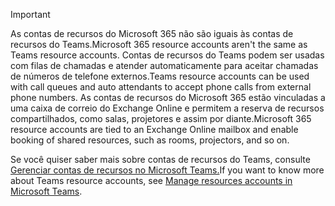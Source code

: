> [!IMPORTANT]
> <span data-ttu-id="5ff93-101">As contas de recursos do Microsoft 365 não são iguais às contas de recursos do Teams.</span><span class="sxs-lookup"><span data-stu-id="5ff93-101">Microsoft 365 resource accounts aren't the same as Teams resource accounts.</span></span> <span data-ttu-id="5ff93-102">Contas de recursos do Teams podem ser usadas com filas de chamadas e atender automaticamente para aceitar chamadas de números de telefone externos.</span><span class="sxs-lookup"><span data-stu-id="5ff93-102">Teams resource accounts can be used with call queues and auto attendants to accept phone calls from external phone numbers.</span></span> <span data-ttu-id="5ff93-103">As contas de recursos do Microsoft 365 estão vinculadas a uma caixa de correio do Exchange Online e permitem a reserva de recursos compartilhados, como salas, projetores e assim por diante.</span><span class="sxs-lookup"><span data-stu-id="5ff93-103">Microsoft 365 resource accounts are tied to an Exchange Online mailbox and enable booking of shared resources, such as rooms, projectors, and so on.</span></span>
>
> <span data-ttu-id="5ff93-104">Se você quiser saber mais sobre contas de recursos do Teams, consulte [Gerenciar contas de recursos no Microsoft Teams.](../manage-resource-accounts.md)</span><span class="sxs-lookup"><span data-stu-id="5ff93-104">If you want to know more about Teams resource accounts, see [Manage resources accounts in Microsoft Teams](../manage-resource-accounts.md).</span></span>
